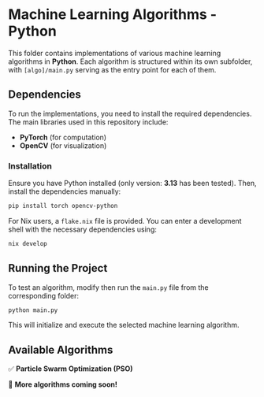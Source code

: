 # Machine Learning Algorithms - Python

This folder contains implementations of various machine learning algorithms in **Python**. Each algorithm is structured within its own subfolder, with `[algo]/main.py` serving as the entry point for each of them.

## Dependencies
To run the implementations, you need to install the required dependencies. The main libraries used in this repository include:

- **PyTorch** (for computation)
- **OpenCV** (for visualization)

### Installation
Ensure you have Python installed (only version: **3.13** has been tested). Then, install the dependencies manually:

```bash
pip install torch opencv-python
```

For Nix users, a `flake.nix` file is provided. You can enter a development shell with the necessary dependencies using:

```bash
nix develop
```

## Running the Project
To test an algorithm, modify then run the `main.py` file from the corresponding folder:

```bash
python main.py
```

This will initialize and execute the selected machine learning algorithm.

## Available Algorithms
✅ **Particle Swarm Optimization (PSO)**

🚧 **More algorithms coming soon!**
